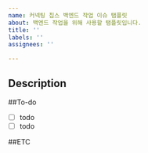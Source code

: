 ```yaml
---
name: 커넥팅 칩스 백엔드 작업 이슈 탬플릿
about: 백엔드 작업을 위해 사용할 탬플릿입니다.
title: ''
labels: ''
assignees: ''

---
```


## Description

##To-do
- [ ] todo
- [ ] todo

##ETC
